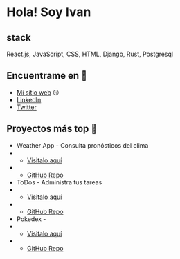 # Hola! Soy Ivan

## stack

React.js, JavaScript, CSS, HTML, Django, Rust, Postgresql
## Encuentrame en 🔗
- [Mi sitio web](https://ivant.dev/) 😏
- [LinkedIn](https://co.linkedin.com/in/nelson-ivan-castellanos-35287b218)
- [Twitter](https://twitter.com/ivantdev)
## Proyectos más top 🌟
-	Weather App - Consulta pronósticos del clima
-	- [Visitalo aquí](https://projects.ivant.dev/weather/)
- - [GitHub Repo](https://github.com/ivantdev/weather-app)
-	ToDos - Administra tus tareas
-	- [Visitalo aquí](https://projects.ivant.dev/todos/)
- - [GitHub Repo](https://github.com/ivantdev/todo-app)
-	Pokedex - 
-	- [Visitalo aquí](https://projects.ivant.dev/pokedex/)
- - [GitHub Repo](https://github.com/ivantdev/pokedex)
